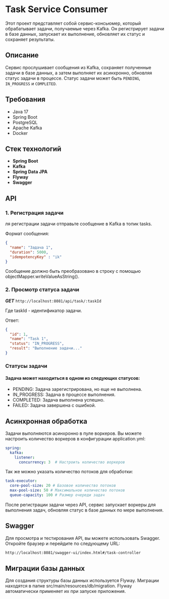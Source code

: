 # Task Service Consumer

Этот проект представляет собой сервис-консьюмер, который обрабатывает задачи, получаемые через Kafka. Он регистрирует задачи в базе данных, запускает их выполнение, обновляет их статус и сохраняет результаты.

## Описание

Сервис прослушивает сообщения из Kafka, сохраняет полученные задачи в базе данных, а затем выполняет их асинхронно, обновляя статус задачи в процессе. Статус задачи может быть `PENDING`, `IN_PROGRESS` и `COMPLETED`.

## Требования

- Java 17
- Spring Boot
- PostgreSQL
- Apache Kafka
- Docker

## Стек технологий

- **Spring Boot**
- **Kafka**
- **Spring Data JPA**
- **Flyway**
- **Swagger**


## API

### 1. Регистрация задачи

ля регистрации задачи отправьте сообщение в Kafka в топик tasks.

Формат сообщения: 

```json
{
  "name": "Задача 1",
  "duration": 5000,
  "idempotencyKey" : "ik"
}
```
Сообщение должно быть преобразовано в строку с помощью objectMapper.writeValueAsString().

### 2. Просмотр статуса задачи


***GET*** `http://localhost:8081/api/task/:taskId`

Где taskId - идентификатор задачи.

Ответ:

```json
{
  "id": 1,
  "name": "Task 1",
  "status": "IN_PROGRESS",
  "result": "Выполнение задачи..."
}
```

### Статусы задачи
#### Задача может находиться в одном из следующих статусов:
- PENDING: Задача зарегистрирована, но еще не выполнена.
- IN_PROGRESS: Задача в процессе выполнения.
- COMPLETED: Задача выполнена успешно.
- FAILED: Задача завершена с ошибкой.

## Асинхронная обработка
Задачи выполняются асинхронно в пуле воркеров. Вы можете настроить количество воркеров в конфигурации application.yml:

```yaml
spring:
  kafka:
    listener:
      concurrency: 3  # Настроить количество воркеров
```

Так же можно указать количество потоков для обработки: 
```yaml
task-executor:
  core-pool-size: 20 # Базовое количество потоков
  max-pool-size: 50 # Максимальное количество потоков
  queue-capacity: 100 # Размер очереди задач
```

После регистрации задачи через API, сервис запускает воркеры для выполнения задач, обновляя статус в базе данных по мере выполнения.

## Swagger
Для просмотра и тестирования API, вы можете использовать Swagger. Откройте браузер и перейдите по следующему URL:

```bash
http://localhost:8081/swagger-ui/index.html#/task-controller
```

## Миграции базы данных
Для создания структуры базы данных используется Flyway. Миграции находятся в папке src/main/resources/db/migration. Flyway автоматически применяет их при запуске приложения.
